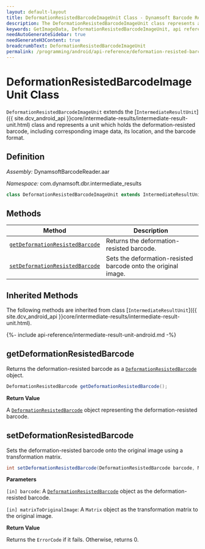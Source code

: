 ```yaml
---
layout: default-layout
title: DeformationResistedBarcodeImageUnit Class - Dynamsoft Barcode Reader Android Edition
description: The DeformationResistedBarcodeImageUnit class represents a unit that contains deformation resisted barcode image data. It inherits from the IntermediateResultUnit class.
keywords: GetImageData, DeformationResistedBarcodeImageUnit, api reference
needAutoGenerateSidebar: true
needGenerateH3Content: true
breadcrumbText: DeformationResistedBarcodeImageUnit
permalink: /programming/android/api-reference/deformation-resisted-barcode-image-unit.html
---
```


# DeformationResistedBarcodeImageUnit Class

`DeformationResistedBarcodeImageUnit` extends the [`IntermediateResultUnit`]({{ site.dcv_android_api }}core/intermediate-results/intermediate-result-unit.html) class and represents a unit which holds the deformation-resisted barcode, including corresponding image data, its location, and the barcode format.

## Definition

*Assembly:* DynamsoftBarcodeReader.aar

*Namespace:* com.dynamsoft.dbr.intermediate_results

```java
class DeformationResistedBarcodeImageUnit extends IntermediateResultUnit
```

## Methods

| Method | Description |
| ------ | ----------- |
| [`getDeformationResistedBarcode`](#getdeformationresistedbarcode) | Returns the deformation-resisted barcode. |
| [`setDeformationResistedBarcode`](#setdeformationresistedbarcode) | Sets the deformation-resisted barcode onto the original image. |

## Inherited Methods

The following methods are inherited from class [`IntermediateResultUnit`]({{ site.dcv_android_api }}core/intermediate-results/intermediate-result-unit.html).

{%- include api-reference/intermediate-result-unit-android.md -%}

## getDeformationResistedBarcode

Returns the deformation-resisted barcode as a [`DeformationResistedBarcode`](deformation-resisted-barcode.md) object.

```java
DeformationResistedBarcode getDeformationResistedBarcode();
```

**Return Value**

A [`DeformationResistedBarcode`](deformation-resisted-barcode.md) object representing the deformation-resisted barcode.

## setDeformationResistedBarcode

Sets the deformation-resisted barcode onto the original image using a transformation matrix.

```java
int setDeformationResistedBarcode(DeformationResistedBarcode barcode, Matrix matrixToOriginalImage);
```

**Parameters**

`[in] barcode`: A [`DeformationResistedBarcode`](deformation-resisted-barcode.md) object as the deformation-resisted barcode.

`[in] matrixToOriginalImage`: A `Matrix` object as the transformation matrix to the original image.

**Return Value**

Returns the `ErrorCode` if it fails. Otherwise, returns 0.
